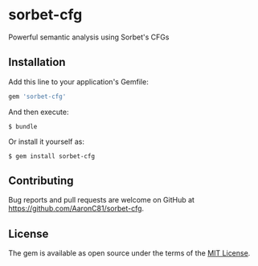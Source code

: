 # sorbet-cfg

Powerful semantic analysis using Sorbet's CFGs

## Installation

Add this line to your application's Gemfile:

```ruby
gem 'sorbet-cfg'
```

And then execute:

    $ bundle

Or install it yourself as:

    $ gem install sorbet-cfg

## Contributing

Bug reports and pull requests are welcome on GitHub at https://github.com/AaronC81/sorbet-cfg.

## License

The gem is available as open source under the terms of the [MIT License](https://opensource.org/licenses/MIT).
